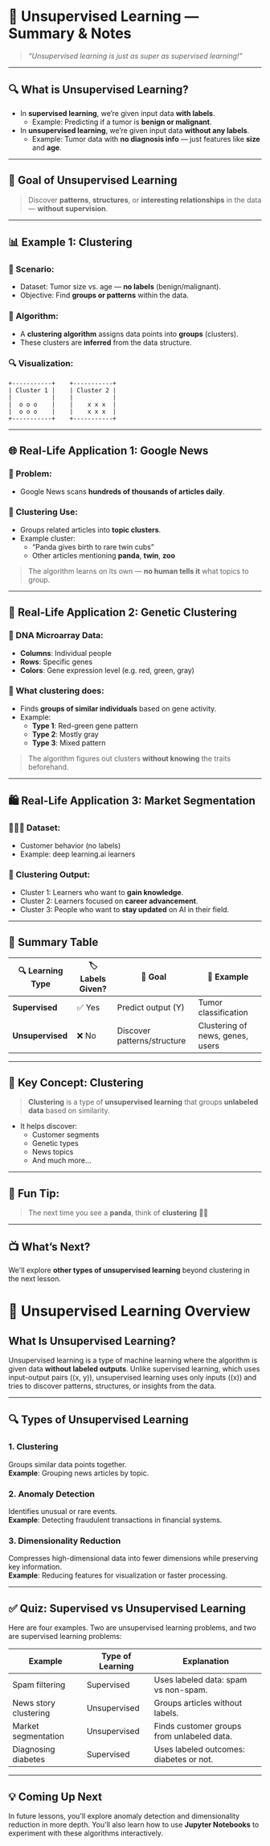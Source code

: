 # 🧠 Unsupervised Learning — Summary & Notes

> _“Unsupervised learning is just as super as supervised learning!”_

---

## 🔍 What is Unsupervised Learning?

- In **supervised learning**, we’re given input data **with labels**.
  - Example: Predicting if a tumor is **benign or malignant**.
- In **unsupervised learning**, we’re given input data **without any labels**.
  - Example: Tumor data with **no diagnosis info** — just features like **size** and **age**.

---

## 🎯 Goal of Unsupervised Learning

> Discover **patterns**, **structures**, or **interesting relationships** in the data — **without supervision**.

---

## 📊 Example 1: Clustering

### 📌 Scenario:
- Dataset: Tumor size vs. age — **no labels** (benign/malignant).
- Objective: Find **groups or patterns** within the data.

### 🧭 Algorithm:
- A **clustering algorithm** assigns data points into **groups** (clusters).
- These clusters are **inferred** from the data structure.

### 🔍 Visualization:

```plaintext
+-----------+    +-----------+
| Cluster 1 |    | Cluster 2 |
|           |    |           |
|  o o o    |    |    x x x  |
|  o o o    |    |    x x x  |
+-----------+    +-----------+
```

---

## 🌐 Real-Life Application 1: Google News

### 📰 Problem:
- Google News scans **hundreds of thousands of articles daily**.

### 🤖 Clustering Use:
- Groups related articles into **topic clusters**.
- Example cluster:
  - “Panda gives birth to rare twin cubs”
  - Other articles mentioning **panda**, **twin**, **zoo**

> The algorithm learns on its own — **no human tells it** what topics to group.

---

## 🧬 Real-Life Application 2: Genetic Clustering

### 🧫 DNA Microarray Data:
- **Columns**: Individual people  
- **Rows**: Specific genes  
- **Colors**: Gene expression level (e.g. red, green, gray)

### 🧠 What clustering does:
- Finds **groups of similar individuals** based on gene activity.
- Example:
  - **Type 1**: Red-green gene pattern
  - **Type 2**: Mostly gray
  - **Type 3**: Mixed pattern

> The algorithm figures out clusters **without knowing** the traits beforehand.

---

## 🛍️ Real-Life Application 3: Market Segmentation

### 🧑‍🤝‍🧑 Dataset:
- Customer behavior (no labels)
- Example: deep learning.ai learners

### 🎯 Clustering Output:
- Cluster 1: Learners who want to **gain knowledge**.
- Cluster 2: Learners focused on **career advancement**.
- Cluster 3: People who want to **stay updated** on AI in their field.

---

## 🔁 Summary Table

| 🔍 Learning Type     | 🏷️ Labels Given? | 🎯 Goal                          | 🧠 Example                      |
|----------------------|------------------|----------------------------------|---------------------------------|
| **Supervised**        | ✅ Yes           | Predict output (Y)               | Tumor classification            |
| **Unsupervised**      | ❌ No            | Discover patterns/structure      | Clustering of news, genes, users|

---

## 🧠 Key Concept: Clustering

> **Clustering** is a type of **unsupervised learning** that groups **unlabeled data** based on similarity.

- It helps discover:
  - Customer segments
  - Genetic types
  - News topics
  - And much more...

---

## 🐼 Fun Tip:

> The next time you see a **panda**, think of **clustering** 🐼✨

---

## 📺 What’s Next?

We'll explore **other types of unsupervised learning** beyond clustering in the next lesson.


# 🧠 Unsupervised Learning Overview

## What Is Unsupervised Learning?

Unsupervised learning is a type of machine learning where the algorithm is given data **without labeled outputs**. Unlike supervised learning, which uses input-output pairs \((x, y)\), unsupervised learning uses only inputs \((x)\) and tries to discover patterns, structures, or insights from the data.

---

## 🔍 Types of Unsupervised Learning

### 1. Clustering
Groups similar data points together.  
**Example**: Grouping news articles by topic.

### 2. Anomaly Detection
Identifies unusual or rare events.  
**Example**: Detecting fraudulent transactions in financial systems.

### 3. Dimensionality Reduction
Compresses high-dimensional data into fewer dimensions while preserving key information.  
**Example**: Reducing features for visualization or faster processing.

---

## ✅ Quiz: Supervised vs Unsupervised Learning

Here are four examples. Two are unsupervised learning problems, and two are supervised learning problems:

| Example                        | Type of Learning     | Explanation |
|-------------------------------|----------------------|-------------|
| Spam filtering                | Supervised           | Uses labeled data: spam vs non-spam. |
| News story clustering         | Unsupervised         | Groups articles without labels. |
| Market segmentation           | Unsupervised         | Finds customer groups from unlabeled data. |
| Diagnosing diabetes           | Supervised           | Uses labeled outcomes: diabetes or not. |

---

## 💡 Coming Up Next

In future lessons, you'll explore anomaly detection and dimensionality reduction in more depth. You'll also learn how to use **Jupyter Notebooks** to experiment with these algorithms interactively.


